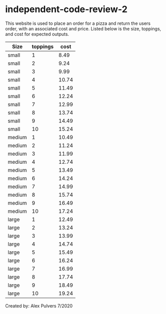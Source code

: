 # independent-code-review-2

This website is used to place an order for a pizza and return the users order, with an associated cost and price.
Listed below is the size, toppings, and cost for expected outputs.

| Size   | toppings | cost  |
| ------ | -------- | ----- |
| small  | 1        | 8.49  |
| small  | 2        | 9.24  |
| small  | 3        | 9.99  |
| small  | 4        | 10.74 |
| small  | 5        | 11.49 |
| small  | 6        | 12.24 |
| small  | 7        | 12.99 |
| small  | 8        | 13.74 |
| small  | 9        | 14.49 |
| small  | 10       | 15.24 |
| medium | 1        | 10.49 |
| medium | 2        | 11.24 |
| medium | 3        | 11.99 |
| medium | 4        | 12.74 |
| medium | 5        | 13.49 |
| medium | 6        | 14.24 |
| medium | 7        | 14.99 |
| medium | 8        | 15.74 |
| medium | 9        | 16.49 |
| medium | 10       | 17.24 |
| large  | 1        | 12.49 |
| large  | 2        | 13.24 |
| large  | 3        | 13.99 |
| large  | 4        | 14.74 |
| large  | 5        | 15.49 |
| large  | 6        | 16.24 |
| large  | 7        | 16.99 |
| large  | 8        | 17.74 |
| large  | 9        | 18.49 |
| large  | 10       | 19.24 |

Created by: Alex Pulvers 7/2020
